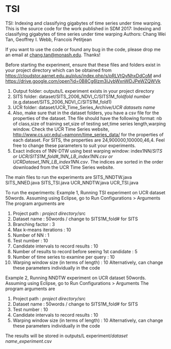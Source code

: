 # TSI
TSI: Indexing and classifying gigabytes of time series under time warping.
This is the source code for the work published in SDM 2017: Indexing and classifying gigabytes of time series under time warping
Authors: Chang Wei Tan, Geoffrey I. Webb, Francois Petitjean

If you want to use the code or found any bug in the code, please drop me an email at chang.tan@monash.edu. Thanks!

Before starting the experiment, ensure that these files and folders exist in your project directory which can be obtained from https://cloudstor.aarnet.edu.au/plus/index.php/s/pRLVtQyNhxDdCoM and https://drive.google.com/open?id=0B8Cg6Izm3IJybWxnWDJPeWZQWVk 
  1. Output folder: outputs/L experiment exists in your project directory
  2. SITS folder: dataset/SITS_2006_NDVI_C/SITS1M_fold*fold number* (e.g.dataset/SITS_2006_NDVI_C/SITS1M_fold1)
  3. UCR folder: dataset/UCR_Time_Series_Archive/*UCR datasets name*
  4. Also, make sure that in the dataset folders, you have a csv file for the properties of the dataset. The file should have the   following format: nb of class,size of training set,size of testing set,time series length,warping window. Check the UCR Time Series website, http://www.cs.ucr.edu/~eamonn/time_series_data/ for the properties of each dataset. For SITS, the properties are 24,900000,100000,46,4. Feel free to change these parameters to suit your experiments. 
  5. Exact indices of 1NN-DTW using best warping window: index1NN/*SITS or UCR*/*SITS1M_fold#_1NN_LB_index1NN.csv or UCRDataset_1NN_LB_index1NN.csv*. The indices are sorted in the order downloaded from the UCR Time Series website. 

The main files to run the experiments are
  SITS_NNDTW.java
  SITS_NNED.java
  SITS_TSI.java
  UCR_NNDTW.java
  UCR_TSI.java
  
To run the experiments: 
Example 1, Running TSI experiment on UCR dataset 50words. 
Assuming using Eclipse, go to Run Configurations > Arguments 
The program arguments are 
  1. Project path                                             : *project directory*/src
  2. Dataset name                                             : 50words / change to SITS1M_fold# for SITS 
  3. Branching factor                                         : 3
  4. Max k-means iterations                                   : 10
  5. Number of NN                                             : 1
  6. Test number                                              : 10
  7. Candidate intervals to record results                    : 10
  8. Number of results to record before seeing 1st candidate  : 5
  9. Number of time series to examine per query               : 10
  10. Warping window size (in terms of length)                : 10
Alternatively, can change these parameters individually in the code

Example 2, Running NNDTW experiment on UCR dataset 50words. 
Assuming using Eclipse, go to Run Configurations > Arguments 
The program arguments are 
  1. Project path                                             : *project directory*/src
  2. Dataset name                                             : 50words / change to SITS1M_fold# for SITS 
  3. Test number                                              : 10
  4. Candidate intervals to record results                    : 10
  5. Warping window size (in terms of length)                 : 10
Alternatively, can change these parameters individually in the code

The results will be stored in outputs/L experiment/*dataset name*_*experiment*.csv
